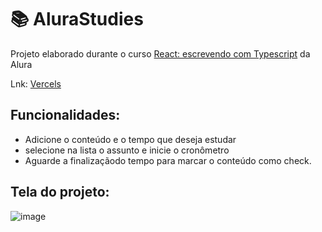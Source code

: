 # 📚 AluraStudies
Projeto elaborado durante o curso [React: escrevendo com Typescript](https://cursos.alura.com.br/course/react-modernizando-escrever-typescript) da Alura

Lnk: [Vercels](https://alura-studies-tawny.vercel.app)

## Funcionalidades:

- Adicione o conteúdo e o tempo que deseja estudar
- selecione na lista o assunto e inicie o cronômetro
- Aguarde a finalizaçãodo tempo para marcar o conteúdo como check.

## Tela do projeto: 

![image](https://user-images.githubusercontent.com/71570108/211064361-f7bd2b09-f456-411b-99ef-1a04d9b631fb.png)

